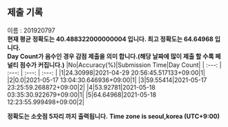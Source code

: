 


  
## 제출 기록  
이름 : 201920797  
**현재 평균 정확도는 40.488322000000004 입니다. 최고 정확도는 64.64968 입니다.**  
**Day Count가 음수인 경우 감점 제출을 의미 합니다.(해당 날짜에 많이 제출 할 수록 페널티 점수가 커집니다.)**
|No|Accuracy(%)|Submission Time|Day Count|
| :---: | :---: | :---: | :---: |
|1|24.30998|2021-04-29 20:56:45.517133+09:00|1|
|2|0.0|2021-05-17 13:04:30.646936+09:00|1|
|3|59.55414|2021-05-17 23:25:59.268872+09:00|2|
|4|53.92781|2021-05-18 03:35:30.922679+09:00|1|
|5|64.64968|2021-05-18 12:23:55.999498+09:00|2|


**정확도는 소숫점 5자리 까지 출력됩니다.**
**Time zone is seoul,korea (UTC+9:00)**
